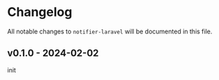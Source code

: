 # Changelog

All notable changes to `notifier-laravel` will be documented in this file.

## v0.1.0 - 2024-02-02

init
